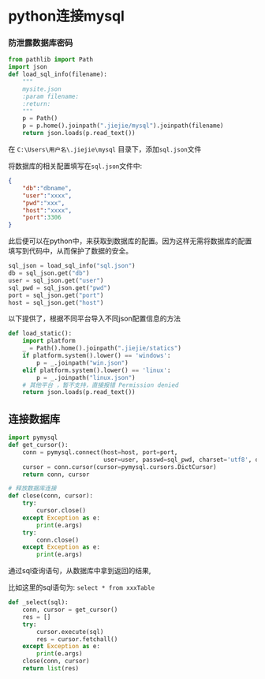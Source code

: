 # python连接mysql



### 防泄露数据库密码

```python
from pathlib import Path
import json
def load_sql_info(filename):
    """
    mysite.json
    :param filename:
    :return:
    """
    p = Path()
    p = p.home().joinpath(".jiejie/mysql").joinpath(filename)
    return json.loads(p.read_text())
```

在 `C:\Users\用户名\.jiejie\mysql` 目录下，添加`sql.json`文件

将数据库的相关配置填写在`sql.json`文件中:

```json
{
    "db":"dbname",
    "user":"xxxx",
    "pwd":"xxx",
    "host":"xxxx",
    "port":3306
}
```

此后便可以在python中，来获取到数据库的配置。因为这样无需将数据库的配置填写到代码中，从而保护了数据的安全。

```python
sql_json = load_sql_info("sql.json")
db = sql_json.get("db")
user = sql_json.get("user")
sql_pwd = sql_json.get("pwd")
port = sql_json.get("port")
host = sql_json.get("host")
```



以下提供了，根据不同平台导入不同json配置信息的方法

```python
def load_static():
    import platform
    _ = Path().home().joinpath(".jiejie/statics")
    if platform.system().lower() == 'windows':
        p = _.joinpath("win.json")
    elif platform.system().lower() == 'linux':
        p = _.joinpath("linux.json")
    # 其他平台 ，暂不支持，直接报错 Permission denied
    return json.loads(p.read_text())
```



## 连接数据库

```python
import pymysql
def get_cursor():
    conn = pymysql.connect(host=host, port=port,
                           user=user, passwd=sql_pwd, charset='utf8', db=db)
    cursor = conn.cursor(cursor=pymysql.cursors.DictCursor)
    return conn, cursor

# 释放数据库连接
def close(conn, cursor):
    try:
        cursor.close()
    except Exception as e:
        print(e.args)
    try:
        conn.close()
    except Exception as e:
        print(e.args)
```



通过sql查询语句，从数据库中拿到返回的结果,

比如这里的sql语句为: `select * from xxxTable`

```python
def _select(sql):
    conn, cursor = get_cursor()
    res = []
    try:
        cursor.execute(sql)
        res = cursor.fetchall()
    except Exception as e:
        print(e.args)
    close(conn, cursor)
    return list(res)
```

